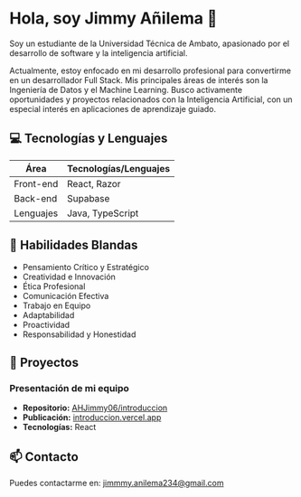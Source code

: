 # Hola, soy Jimmy Añilema 👋

Soy un estudiante de la Universidad Técnica de Ambato, apasionado por el desarrollo de software y la inteligencia artificial.

Actualmente, estoy enfocado en mi desarrollo profesional para convertirme en un desarrollador Full Stack. Mis principales áreas de interés son la Ingeniería de Datos y el Machine Learning. Busco activamente oportunidades y proyectos relacionados con la Inteligencia Artificial, con un especial interés en aplicaciones de aprendizaje guiado.


## 💻 Tecnologías y Lenguajes

| Área      | Tecnologías/Lenguajes |
|-----------|-----------------------|
| Front-end | React, Razor          |
| Back-end  | Supabase              |
| Lenguajes | Java, TypeScript      |

## 🌱 Habilidades Blandas

-   Pensamiento Crítico y Estratégico
-   Creatividad e Innovación
-   Ética Profesional
-   Comunicación Efectiva
-   Trabajo en Equipo
-   Adaptabilidad
-   Proactividad
-   Responsabilidad y Honestidad

## 🚀 Proyectos

### Presentación de mi equipo

-   **Repositorio:** [AHJimmy06/introduccion](https://github.com/AHJimmy06/introduccion.git)
-   **Publicación:** [introduccion.vercel.app](https://introduccion.vercel.app/)
-   **Tecnologías:** React

## 📫 Contacto

Puedes contactarme en: jimmmy.anilema234@gmail.com


<!--
**AHJimmy06/AHJimmy06** is a ✨ _special_ ✨ repository because its `README.md` (this file) appears on your GitHub profile.

Here are some ideas to get you started:

- 🔭 I’m currently working on ...
- 🌱 I’m currently learning ...
- 👯 I’m looking to collaborate on ...
- 🤔 I’m looking for help with ...
- 💬 Ask me about ...
- 📫 How to reach me: ...
- 😄 Pronouns: ...
- ⚡ Fun fact: ...
-->
